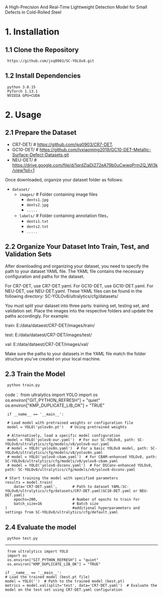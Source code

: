 A High-Precision And Real-Time Lightweight Detection Model for Small Defects in Cold-Rolled Steel

# 1. Installation
## 1.1 Clone the Repository
     https://github.com/jsq0903/SC-YOLOv8.git
     
## 1.2 Install Dependencies
     python 3.8.15
     PyTorch 1.13.1
     NVIDIA GPU+CUDA
# 2. Usage
## 2.1 Prepare the Dataset

- CR7-DET/         # https://github.com/jsq0903/CR7-DET.
- GC10-DET/        # https://github.com/lvxiaoming2019/GC10-DET-Metallic-Surface-Defect-Datasets.git
- NEU-DET/         # https://drive.google.com/file/d/1qrdZlaDi272eA79b0uCwwqPrm2Q_WI3k/view?pli=1
  
Once downloaded, organize your dataset folder as follows:
- `dataset/`
  - `images/`          # Folder containing image files
    - `dents1.jpg`
    - `dents2.jpg`
    - `.....`
  - `labels/`          # Folder containing annotation files，
    - `dents1.txt`
    - `dents2.txt`
    - `.....`
## 2.2 Organize Your Dataset Into Train, Test, and Validation Sets
After downloading and organizing your dataset, you need to specify the path to your dataset YAML file. The YAML file contains the necessary configuration and paths for the dataset.

For CR7-DET, use CR7-DET.yaml.
For GC10-DET, use GC10-DET.yaml.
For NEU-DET, use NEU-DET.yaml.
These YAML files can be found in the following directory: SC-YOLOv8/ultralytics/cfg/datasets/

You must split your dataset into three parts: training set, testing set, and validation set. Place the images into the respective folders and update the paths accordingly. For example:

train:  E:/data/dataest/CR7-DET/images/train/

test:   E:/data/dataest/CR7-DET/images/test/

val:    E:/data/dataest/CR7-DET/images/val/

Make sure the paths to your datasets in the YAML file match the folder structure you’ve created on your local machine.
## 2.3 Train the Model
     python train.py
code：
     from ultralytics import YOLO
     import os
     os.environ["GIT_PYTHON_REFRESH"] = "quiet"
     os.environ["KMP_DUPLICATE_LIB_OK"] = "TRUE"

     if __name__ == '__main__':
    
     # Load model with pretrained weights or configuration file
     model = YOLO('yolov8n.pt')   # Using pretrained weights 
    
     # Alternatively, load a specific model configuration
     model = YOLO('yolov8-our.yaml')  # For our SC-YOLOv8, path: SC-YOLOv8/ultralytics/cfg/models/v8/yolov8-our.yaml
     # model = YOLO('yolov8n.yaml')  # For a basic YOLOv8 model, path: SC-YOLOv8/ultralytics/cfg/models/v8/yolov8n.yaml
     # model = YOLO('yolov8-cbam.yaml')  # For CBAM-enhanced YOLOv8, path: SC-YOLOv8/ultralytics/cfg/models/v8/yolov8-cbam.yaml
     # model = YOLO('yolov8-dsconv.yaml')  # For DSConv-enhanced YOLOv8, path: SC-YOLOv8/ultralytics/cfg/models/v8/yolov8-dsconv.yaml

    # Start training the model with specified parameters
    results = model.train(
        data='CR7-DET.yaml',       # Path to dataset YAML:SC-YOLOv8/ultralytics/cfg/datasets/CR7-DET.yaml(GC10-DET.yaml or NEU-DET.yaml)
        epochs=200,                # Number of epochs to train for
        batch_size=16              # Batch size
    )                              #additional hyperparameters and settings from SC-YOLOv8/ultralytics/cfg/default.yaml
                                                                              
## 2.4 Evaluate the model
     python test.py 
------------
     from ultralytics import YOLO
     import os
     os.environ["GIT_PYTHON_REFRESH"] = "quiet"
     os.environ["KMP_DUPLICATE_LIB_OK"] = "TRUE"

    if __name__ == '__main__':
    # Load the trained model (best.pt file)
    model = YOLO('')  # Path to the trained model (best.pt)
    metrics = model.val(split='test', data='CR7-DET.yaml')  # Evaluate the model on the test set using CR7-DET.yaml configuration



